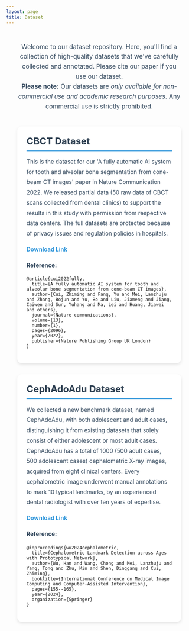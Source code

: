 ```yaml
---
layout: page
title: Dataset
---
```


<style>
    .dataset-container {
        max-width: 900px;
        margin: 0 auto;
        padding: 30px;
    }
    .dataset-item {
        background-color: #ffffff;
        border-radius: 12px;
        padding: 25px;
        margin-bottom: 30px;
        box-shadow: 0 4px 8px rgba(0,0,0,0.1);
        transition: transform 0.3s ease, box-shadow 0.3s ease;
    }
    .dataset-item:hover {
        transform: translateY(-5px);
        box-shadow: 0 6px 12px rgba(0,0,0,0.15);
    }
    .dataset-item h2 {
        color: #2c3e50;
        margin-top: 0;
        font-size: 1.8em;
        border-bottom: 2px solid #3498db;
        padding-bottom: 10px;
        margin-bottom: 15px;
    }
    .dataset-item p {
        color: #34495e;
        line-height: 1.8;
        font-size: 1.1em;
    }
    .dataset-item a {
        color: #3498db;
        text-decoration: none;
        font-weight: bold;
        transition: color 0.3s ease;
    }
    .dataset-item a:hover {
        color: #2980b9;
        text-decoration: underline;
    }
    .intro {
        text-align: center;
        margin-bottom: 40px;
    }
    .intro h1 {
        color: #2c3e50;
        font-size: 2.5em;
        margin-bottom: 20px;
    }
    .intro p {
        color: #34495e;
        font-size: 1.2em;
        line-height: 1.6;
        max-width: 700px;
        margin: 0 auto;
    }
</style>

<div class="dataset-container">
    <div class="intro">
        <p>Welcome to our dataset repository. Here, you'll find a collection of high-quality datasets that we've carefully collected and annotated. Please cite our paper if you use our dataset.</p>
        <p><strong>Please note:</strong> Our datasets are <em>only available for non-commercial use and academic research purposes</em>. Any commercial use is strictly prohibited.</p>
    </div>
    <div class="dataset-item">
        <h2>CBCT Dataset</h2>
        <p>This is the dataset for our 'A fully automatic AI system for tooth and alveolar bone segmentation from cone-beam CT images' paper in  Nature Communication 2022. We released partial data (50 raw data of CBCT scans collected from dental clinics) to support the results in this study with permission from respective data centers. The full datasets are protected because of privacy issues and regulation policies in hospitals. </p>
        <p><a href="https://github.com/ErdanC/Tooth-and-alveolar-bone-segmentation-from-CBCT">Download Link</a></p>
        <p><strong>Reference:</strong></p>
        <pre><code>@article{cui2022fully,
  title={A fully automatic AI system for tooth and alveolar bone segmentation from cone-beam CT images},
  author={Cui, Zhiming and Fang, Yu and Mei, Lanzhuju and Zhang, Bojun and Yu, Bo and Liu, Jiameng and Jiang, Caiwen and Sun, Yuhang and Ma, Lei and Huang, Jiawei and others},
  journal={Nature communications},
  volume={13},
  number={1},
  pages={2096},
  year={2022},
  publisher={Nature Publishing Group UK London}
}</code></pre>
    </div>
    <div class="dataset-item">
        <h2>CephAdoAdu Dataset</h2>
        <p>We collected a new benchmark dataset, named CephAdoAdu, with both adolescent and adult cases, distinguishing it from existing datasets that solely consist of either adolescent or most adult cases. CephAdoAdu has a total of 1000 (500 adult cases, 500 adolescent cases) cephalometric X-ray images, acquired from eight clinical centers. Every cephalometric image underwent manual annotations to mark 10 typical landmarks, by an experienced dental radiologist with over ten years of expertise.</p>
        <p><a href="https://github.com/ShanghaiTech-IMPACT/CeLDA/">Download Link</a></p>
        <p><strong>Reference:</strong></p>
        <pre><code>@inproceedings{wu2024cephalometric,
  title={Cephalometric Landmark Detection across Ages with Prototypical Network},
  author={Wu, Han and Wang, Chong and Mei, Lanzhuju and Yang, Tong and Zhu, Min and Shen, Dinggang and Cui, Zhiming},
  booktitle={International Conference on Medical Image Computing and Computer-Assisted Intervention},
  pages={155--165},
  year={2024},
  organization={Springer}
}</code></pre>
    </div>
</div>
